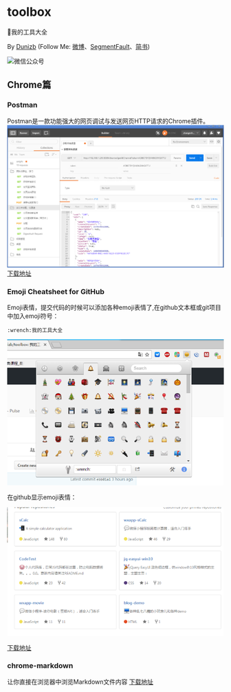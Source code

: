 # toolbox
:wrench:我的工具大全

By [Dunizb](http://duni.sinaapp.com) (Follow Me: [微博](http://www.weibo.com/duni)、[SegmentFault](https://segmentfault.com/u/dunizb)、[简书](http://www.jianshu.com/u/737d8047278d))

![微信公众号](http://dunizb.b0.upaiyun.com/w/wxgzh.jpg)

## Chrome篇

### Postman

Postman是一款功能强大的网页调试与发送网页HTTP请求的Chrome插件。
![Postman](./img/postman.png)
[下载地址](https://chrome.google.com/webstore/detail/postman/fhbjgbiflinjbdggehcddcbncdddomop?utm_source=chrome-ntp-icon)

### Emoji Cheatsheet for GitHub

Emoji表情，提交代码的时候可以添加各种emoji表情了,在github文本框或git项目中加入emoji符号：

```
:wrench:我的工具大全
```

![Postman](./img/emoji.png)

在github显示emoji表情：

![github-emoji](./img/github-emoji.png)

[下载地址](https://chrome.google.com/webstore/detail/emoji-cheatsheet-for-gith/nojknakoailnpbjlmfkpbbhoodlolfbh)

### chrome-markdown
让你直接在浏览器中浏览Markdown文件内容
[下载地址](http://pan.baidu.com/s/1kVSGLgj)